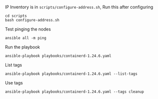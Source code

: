 IP Inventory is in `scripts/configure-address.sh`, Run this after configuring
```
cd scripts
bash configure-address.sh
```

Test pinging the nodes
```
ansible all -m ping
```

Run the playbook
```
ansible-playbook playbooks/containerd-1.24.6.yaml
```

List tags
```
ansible-playbook playbooks/containerd-1.24.6.yaml --list-tags
```

Use tags
```
ansible-playbook playbooks/containerd-1.24.6.yaml --tags cleanup
```
